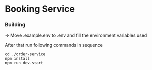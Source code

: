 # Booking Service

### Building

=> Move .example.env to .env and fill the environment variables used

After that run following commands in sequence

```
cd ./order-service
npm install
npm run dev-start
```
